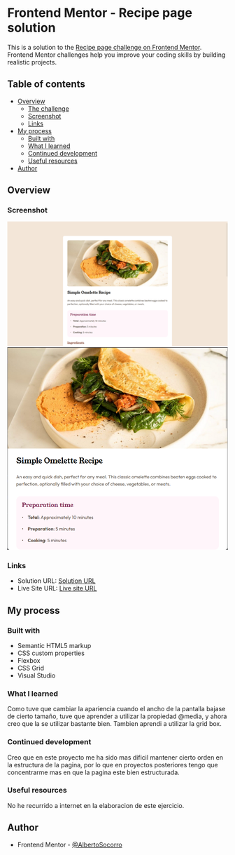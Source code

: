 # Frontend Mentor - Recipe page solution

This is a solution to the [Recipe page challenge on Frontend Mentor](https://www.frontendmentor.io/challenges/recipe-page-KiTsR8QQKm). Frontend Mentor challenges help you improve your coding skills by building realistic projects. 

## Table of contents

- [Overview](#overview)
  - [The challenge](#the-challenge)
  - [Screenshot](#screenshot)
  - [Links](#links)
- [My process](#my-process)
  - [Built with](#built-with)
  - [What I learned](#what-i-learned)
  - [Continued development](#continued-development)
  - [Useful resources](#useful-resources)
- [Author](#author)

## Overview

### Screenshot

![](./screenshot1.jpg)
![](./screenshot2.jpg)

### Links

- Solution URL: [Solution URL](https://github.com/AlbertoSocorro/recipe-page-main)
- Live Site URL: [Live site URL](https://albertosocorro.github.io/recipe-page-main/)

## My process

### Built with

- Semantic HTML5 markup
- CSS custom properties
- Flexbox
- CSS Grid
- Visual Studio

### What I learned

Como tuve que cambiar la apariencia cuando el ancho de la pantalla bajase de cierto tamaño, tuve que aprender a utilizar la propiedad @media, y ahora creo que la se utilizar bastante bien. Tambien aprendi a utilizar la grid box.

### Continued development

Creo que en este proyecto me ha sido mas dificil mantener cierto orden en la estructura de la pagina, por lo que en proyectos posteriores tengo que concentrarme mas en que la pagina este bien estructurada.

### Useful resources

No he recurrido a internet en la elaboracion de este ejercicio.

## Author

- Frontend Mentor - [@AlbertoSocorro](https://www.frontendmentor.io/profile/albertosocorro)
